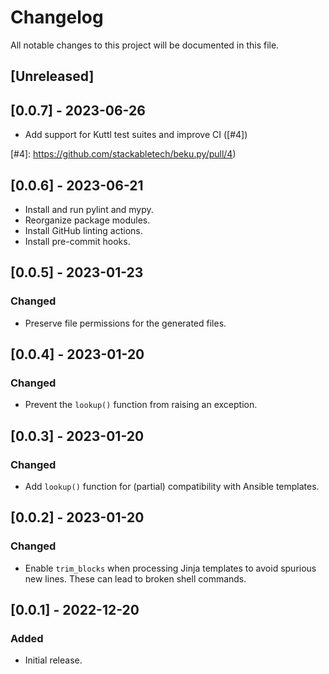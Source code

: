 # Changelog

All notable changes to this project will be documented in this file.

## [Unreleased]

## [0.0.7] - 2023-06-26

- Add support for Kuttl test suites and improve CI ([#4])

[#4]: https://github.com/stackabletech/beku.py/pull/4)

## [0.0.6] - 2023-06-21

- Install and run pylint and mypy.
- Reorganize package modules.
- Install GitHub linting actions.
- Install pre-commit hooks.

## [0.0.5] - 2023-01-23

### Changed

- Preserve file permissions for the generated files.

## [0.0.4] - 2023-01-20

### Changed

- Prevent the `lookup()` function from raising an exception.

## [0.0.3] - 2023-01-20

### Changed

- Add `lookup()` function for (partial) compatibility with Ansible templates.

## [0.0.2] - 2023-01-20

### Changed

- Enable `trim_blocks` when processing Jinja templates to avoid spurious new lines. These can lead to broken shell
  commands.

## [0.0.1] - 2022-12-20

### Added

- Initial release.

